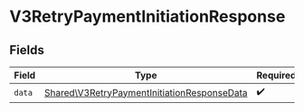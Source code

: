 # V3RetryPaymentInitiationResponse


## Fields

| Field                                                                                                      | Type                                                                                                       | Required                                                                                                   | Description                                                                                                |
| ---------------------------------------------------------------------------------------------------------- | ---------------------------------------------------------------------------------------------------------- | ---------------------------------------------------------------------------------------------------------- | ---------------------------------------------------------------------------------------------------------- |
| `data`                                                                                                     | [Shared\V3RetryPaymentInitiationResponseData](../../Models/Shared/V3RetryPaymentInitiationResponseData.md) | :heavy_check_mark:                                                                                         | N/A                                                                                                        |